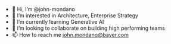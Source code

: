 - 👋 Hi, I’m @john-mondano
- 👀 I’m interested in Architecture, Enterprise Strategy
- 🌱 I’m currently learning Generative AI
- 💞️ I’m looking to collaborate on building high performing teams
- 📫 How to reach me john.mondano@bayer.com

<!---
john-mondano/john-mondano is a ✨ special ✨ repository because its `README.md` (this file) appears on your GitHub profile.
You can click the Preview link to take a look at your changes.
--->
